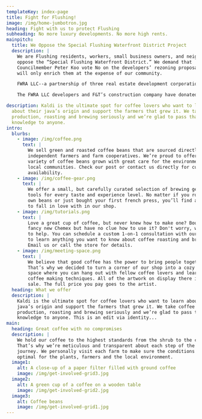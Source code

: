 ```yaml
---
templateKey: index-page
title: Fight for Flushing!
image: /img/home-jumbotron.jpg
heading: Fight with us to protect Flushing
subheading: No more luxury developments. No more high rents.
mainpitch:
  title: We Oppose the Special Flushing Waterfront District Project
  description: |
    We are Flushing residents, workers, small business owners, and neighbors who
    oppose the “Special Flushing Waterfront District.” We demand that
    Councilmember Peter Koo vote No on the developers’ rezoning proposal that
    will only enrich them at the expense of our community.

    FWRA LLC--a partnership of three real estate development corporations, F&T Group, United Construction & Development Group, and Young Nian Group LLC--needs Councilmember Peter Koo to vote yes to the rezoning to move forward with their plan of building luxury condominiums, hotels, and office spaces. If Councilmember Koo votes yes, the developers will be able to build commercial properties and 1,725 luxury condominiums that current zoning does not permit them to build. We say NO to building any more luxury condos, which invite gentrification and will drive up our already unaffordable rents. We must stop the rezoning, stop the development, and stop the displacement of working class people from Flushing.

    The FWRA LLC developers and F&T’s construction company have donated a total of $20,625 to Councilmember Koo’s election campaigns. We demand that Councilmember Koo reject the rezoning, despite the developers’ campaign contributions. Our elected officials must stop serving the interests of real estate developers and speculators, while working people struggle to afford sky-rocketing rents. We need and deserve an economy that works for all of us, not just wealthy people, developers, and landlords.

description: Kaldi is the ultimate spot for coffee lovers who want to learn
  about their java’s origin and support the farmers that grew it. We take coffee
  production, roasting and brewing seriously and we’re glad to pass that
  knowledge to anyone.
intro:
  blurbs:
    - image: /img/coffee.png
      text: |
        We sell green and roasted coffee beans that are sourced directly from
        independent farmers and farm cooperatives. We’re proud to offer a
        variety of coffee beans grown with great care for the environment and
        local communities. Check our post or contact us directly for current
        availability.
    - image: /img/coffee-gear.png
      text: |
        We offer a small, but carefully curated selection of brewing gear and
        tools for every taste and experience level. No matter if you roast your
        own beans or just bought your first french press, you’ll find a gadget
        to fall in love with in our shop.
    - image: /img/tutorials.png
      text: |
        Love a great cup of coffee, but never knew how to make one? Bought a
        fancy new Chemex but have no clue how to use it? Don't worry, we’re here
        to help. You can schedule a custom 1-on-1 consultation with our baristas
        to learn anything you want to know about coffee roasting and brewing.
        Email us or call the store for details.
    - image: /img/meeting-space.png
      text: |
        We believe that good coffee has the power to bring people together.
        That’s why we decided to turn a corner of our shop into a cozy meeting
        space where you can hang out with fellow coffee lovers and learn about
        coffee making techniques. All of the artwork on display there is for
        sale. The full price you pay goes to the artist.
  heading: What we offer
  description: |
    Kaldi is the ultimate spot for coffee lovers who want to learn about their
    java’s origin and support the farmers that grew it. We take coffee
    production, roasting and brewing seriously and we’re glad to pass that
    knowledge to anyone. This is an edit via identity...
main:
  heading: Great coffee with no compromises
  description: |
    We hold our coffee to the highest standards from the shrub to the cup.
    That’s why we’re meticulous and transparent about each step of the coffee’s
    journey. We personally visit each farm to make sure the conditions are
    optimal for the plants, farmers and the local environment.
  image1:
    alt: A close-up of a paper filter filled with ground coffee
    image: /img/get-involved-grid3.jpg
  image2:
    alt: A green cup of a coffee on a wooden table
    image: /img/get-involved-grid2.jpg
  image3:
    alt: Coffee beans
    image: /img/get-involved-grid1.jpg
---
```

